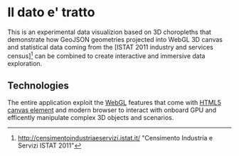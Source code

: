 Il dato e' tratto
=================

This is an experimental data visualizion based on 3D choropleths that demonstrate how
GeoJSON geometries projected into WebGL 3D canvas and statistical data coming from the [ISTAT 2011 industry and services census][^1] 
can be combined to create interactive and immersive data exploration.


Technologies
------------
The entire application exploit the [WebGL](^2) features that come with [HTML5 canvas element](http://www.w3.org/html/wg/drafts/html/master/scripting-1.html#the-canvas-element) and modern browser to interact with onboard GPU and
efficently manipulate complex 3D objects and scenarios.




[^1]: http://censimentoindustriaeservizi.istat.it/ "Censimento Industria e Servizi ISTAT 2011"
[^2]: http://www.khronos.org/webgl/wiki/Main_Page "WebGL wiki at Khronos"


